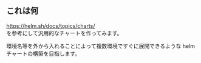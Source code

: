 ## これは何
https://helm.sh/docs/topics/charts/  
を参考にして汎用的なチャートを作ってみます。  

環境名等を外から入れることによって複数環境ですぐに展開できるような helm チャートの構築を目指します。  

